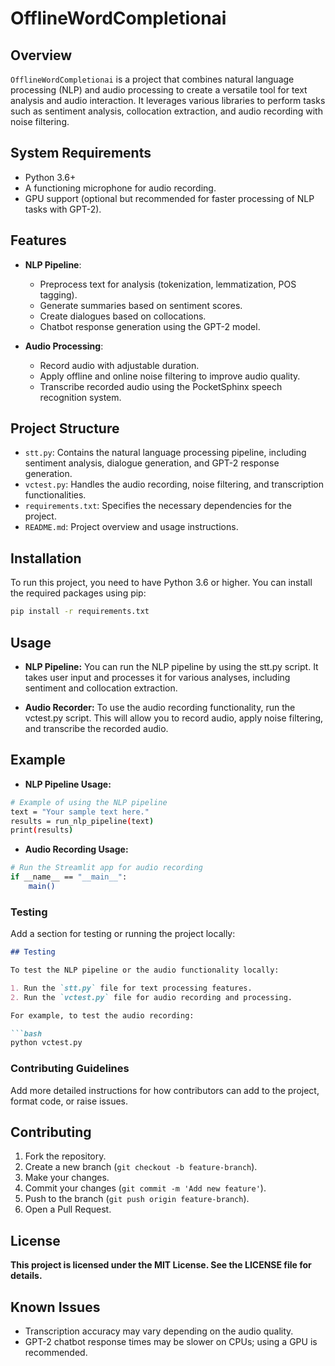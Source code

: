 # OfflineWordCompletionai

## Overview

`OfflineWordCompletionai` is a project that combines natural language processing (NLP) and audio processing to create a versatile tool for text analysis and audio interaction. It leverages various libraries to perform tasks such as sentiment analysis, collocation extraction, and audio recording with noise filtering.

## System Requirements

- Python 3.6+
- A functioning microphone for audio recording.
- GPU support (optional but recommended for faster processing of NLP tasks with GPT-2).


## Features

- **NLP Pipeline**:
  - Preprocess text for analysis (tokenization, lemmatization, POS tagging).
  - Generate summaries based on sentiment scores.
  - Create dialogues based on collocations.
  - Chatbot response generation using the GPT-2 model.

- **Audio Processing**:
  - Record audio with adjustable duration.
  - Apply offline and online noise filtering to improve audio quality.
  - Transcribe recorded audio using the PocketSphinx speech recognition system.


## Project Structure

- `stt.py`: Contains the natural language processing pipeline, including sentiment analysis, dialogue generation, and GPT-2 response generation.
- `vctest.py`: Handles the audio recording, noise filtering, and transcription functionalities.
- `requirements.txt`: Specifies the necessary dependencies for the project.
- `README.md`: Project overview and usage instructions.

## Installation

To run this project, you need to have Python 3.6 or higher. You can install the required packages using pip:

```bash
pip install -r requirements.txt
```

## Usage

- **NLP Pipeline:** You can run the NLP pipeline by using the stt.py script. It takes user input and processes it for various analyses, including sentiment and collocation extraction.

- **Audio Recorder:** To use the audio recording functionality, run the vctest.py script. This will allow you to record audio, apply noise filtering, and transcribe the recorded audio.

## Example

- **NLP Pipeline Usage:**
```bash
# Example of using the NLP pipeline
text = "Your sample text here."
results = run_nlp_pipeline(text)
print(results)

```


- **Audio Recording Usage:**

```bash
# Run the Streamlit app for audio recording
if __name__ == "__main__":
    main()
```

### **Testing**
Add a section for testing or running the project locally:

```markdown
## Testing

To test the NLP pipeline or the audio functionality locally:

1. Run the `stt.py` file for text processing features.
2. Run the `vctest.py` file for audio recording and processing.

For example, to test the audio recording:

```bash
python vctest.py
```

### **Contributing Guidelines**
Add more detailed instructions for how contributors can add to the project, format code, or raise issues.


## Contributing

1. Fork the repository.
2. Create a new branch (`git checkout -b feature-branch`).
3. Make your changes.
4. Commit your changes (`git commit -m 'Add new feature'`).
5. Push to the branch (`git push origin feature-branch`).
6. Open a Pull Request.


## License

**This project is licensed under the MIT License. See the LICENSE file for details.**

## Known Issues

- Transcription accuracy may vary depending on the audio quality.
- GPT-2 chatbot response times may be slower on CPUs; using a GPU is recommended.
